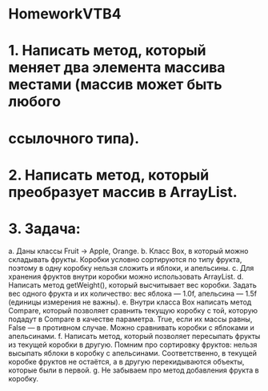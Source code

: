 # HomeworkVTB4
# 1. Написать метод, который меняет два элемента массива местами (массив может быть любого
# ссылочного типа).
# 2. Написать метод, который преобразует массив в ArrayList.
# 3. Задача:
a. Даны классы Fruit -> Apple, Orange.
b. Класс Box, в который можно складывать фрукты. Коробки условно сортируются по типу
фрукта, поэтому в одну коробку нельзя сложить и яблоки, и апельсины.
c. Для хранения фруктов внутри коробки можно использовать ArrayList.
d. Написать метод getWeight(), который высчитывает вес коробки. Задать вес одного
фрукта и их количество: вес яблока — 1.0f, апельсина — 1.5f (единицы измерения не
важны).
e. Внутри класса Box написать метод Compare, который позволяет сравнить текущую
коробку с той, которую подадут в Compare в качестве параметра. True, если их массы
равны, False — в противном случае. Можно сравнивать коробки с яблоками и
апельсинами.
f. Написать метод, который позволяет пересыпать фрукты из текущей коробки в другую.
Помним про сортировку фруктов: нельзя высыпать яблоки в коробку с апельсинами.
Соответственно, в текущей коробке фруктов не остаётся, а в другую перекидываются
объекты, которые были в первой.
g. Не забываем про метод добавления фрукта в коробку.
